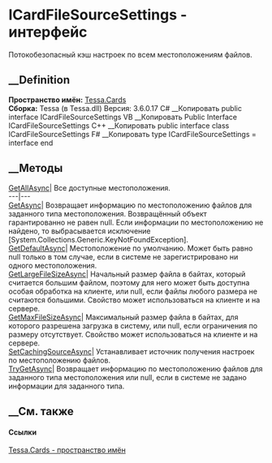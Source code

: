 # ICardFileSourceSettings - интерфейс
Потокобезопасный кэш настроек по всем местоположениям файлов.
## __Definition
 **Пространство имён:** [Tessa.Cards](N_Tessa_Cards.htm)  
 **Сборка:** Tessa (в Tessa.dll) Версия: 3.6.0.17
C# __Копировать
     public interface ICardFileSourceSettings
VB __Копировать
     Public Interface ICardFileSourceSettings
C++ __Копировать
     public interface class ICardFileSourceSettings
F# __Копировать
     type ICardFileSourceSettings = interface end
##  __Методы
[GetAllAsync](M_Tessa_Cards_ICardFileSourceSettings_GetAllAsync.htm)| Все
доступные местоположения.  
---|---  
[GetAsync](M_Tessa_Cards_ICardFileSourceSettings_GetAsync.htm)|  Возвращает
информацию по местоположению файлов для заданного типа местоположения.
Возвращённый объект гарантированно не равен null. Если информации по
местоположению не найдено, то выбрасывается исключение
[System.Collections.Generic.KeyNotFoundException].  
[GetDefaultAsync](M_Tessa_Cards_ICardFileSourceSettings_GetDefaultAsync.htm)|
Местоположение по умолчанию. Может быть равно null только в том случае, если в
системе не зарегистрировано ни одного местоположения.  
[GetLargeFileSizeAsync](M_Tessa_Cards_ICardFileSourceSettings_GetLargeFileSizeAsync.htm)|
Начальный размер файла в байтах, который считается большим файлом, поэтому для
него может быть доступна особая обработка на клиенте, или null, если файлы
любого размера не считаются большими. Свойство может использоваться на клиенте
и на сервере.  
[GetMaxFileSizeAsync](M_Tessa_Cards_ICardFileSourceSettings_GetMaxFileSizeAsync.htm)|
Максимальный размер файла в байтах, для которого разрешена загрузка в систему,
или null, если ограничения по размеру отсутствует. Свойство может
использоваться на клиенте и на сервере.  
[SetCachingSourceAsync](M_Tessa_Cards_ICardFileSourceSettings_SetCachingSourceAsync.htm)|
Устанавливает источник получения настроек по местоположению файлов.  
[TryGetAsync](M_Tessa_Cards_ICardFileSourceSettings_TryGetAsync.htm)|
Возвращает информацию по местоположению файлов для заданного типа
местоположения или null, если в системе не задано информации для заданного
типа.  
## __См. также
#### Ссылки
[Tessa.Cards - пространство имён](N_Tessa_Cards.htm)
